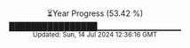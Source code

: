 <p align="center">
⏳Year Progress (53.42 %) <br>
████████████████▁▁▁▁▁▁▁▁▁▁▁▁▁▁ <br>
<sub>Updated: Sun, 14 Jul 2024 12:36:16 GMT</sub>
</p>

